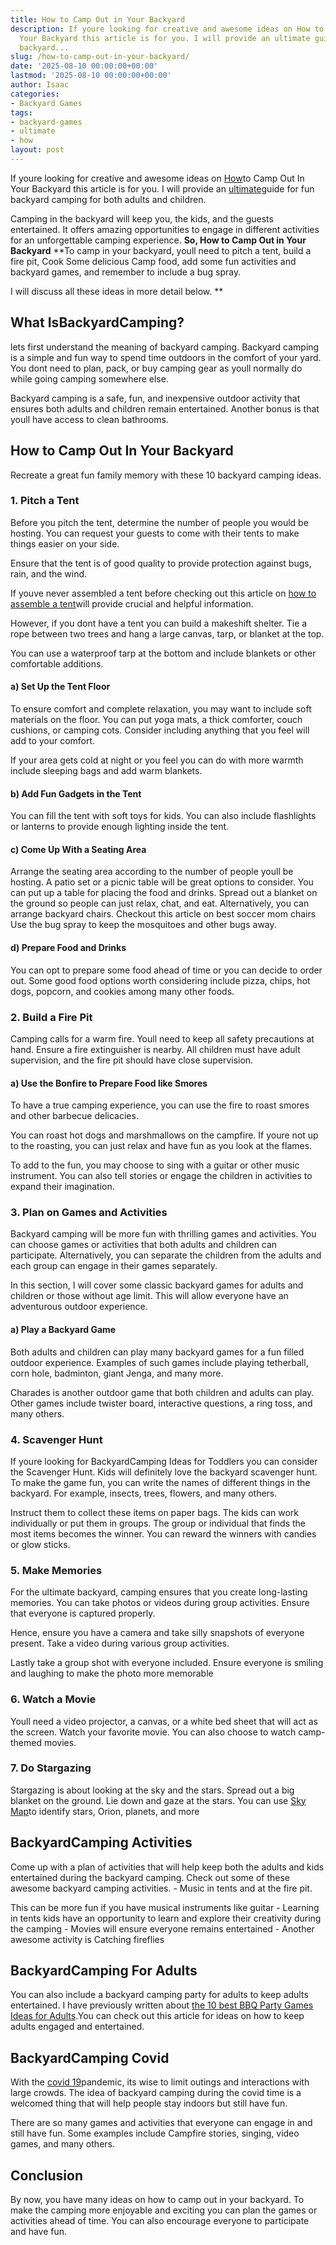 ```yaml
---
title: How to Camp Out in Your Backyard
description: If youre looking for creative and awesome ideas on How to Camp Out In
  Your Backyard this article is for you. I will provide an ultimate guide for fun
  backyard...
slug: /how-to-camp-out-in-your-backyard/
date: '2025-08-10 00:00:00+00:00'
lastmod: '2025-08-10 00:00:00+00:00'
author: Isaac
categories:
- Backyard Games
tags:
- backyard-games
- ultimate
- how
layout: post
---
```

If youre looking for creative and awesome ideas on [How](https://pestpolicy.com/how-to-build-a-backyard-train/)to Camp Out In Your Backyard this article is for you. I will provide an [ultimate](https://pestpolicy.com/best-lawn-treatment/)guide for fun backyard camping for both adults and children.

Camping in the backyard will keep you, the kids, and the guests entertained. It offers amazing opportunities to engage in different activities for an unforgettable camping experience. **So, How to Camp Out in Your Backyard** **To camp in your backyard, youll need to pitch a tent, build a fire pit, Cook Some delicious Camp food, add some fun activities and backyard games, and remember to include a bug spray.

I will discuss all these ideas in more detail below. **

##  What IsBackyardCamping?

lets first understand the meaning of backyard camping. Backyard camping is a simple and fun way to spend time outdoors in the comfort of your yard. You dont need to plan, pack, or buy camping gear as youll normally do while going camping somewhere else.

Backyard camping is a safe, fun, and inexpensive outdoor activity that ensures both adults and children remain entertained. Another bonus is that youll have access to clean bathrooms.

##  How to Camp Out In Your Backyard

Recreate a great fun family memory with these 10 backyard camping ideas.

###  1. Pitch a Tent

Before you pitch the tent, determine the number of people you would be hosting. You can request your guests to come with their tents to make things easier on your side.

Ensure that the tent is of good quality to provide protection against bugs, rain, and the wind.

If youve never assembled a tent before checking out this article on [how to assemble a tent](https://www.wikihow.com/Assemble-a-Tent)will provide crucial and helpful information.

However, if you dont have a tent you can build a makeshift shelter. Tie a rope between two trees and hang a large canvas, tarp, or blanket at the top.

You can use a waterproof tarp at the bottom and include blankets or other comfortable additions.

####  a) Set Up the Tent Floor

To ensure comfort and complete relaxation, you may want to include soft materials on the floor. You can put yoga mats, a thick comforter, couch cushions, or camping cots. Consider including anything that you feel will add to your comfort.

If your area gets cold at night or you feel you can do with more warmth include sleeping bags and add warm blankets.

####  b) Add Fun Gadgets in the Tent

You can fill the tent with soft toys for kids. You can also include flashlights or lanterns to provide enough lighting inside the tent.

####  c) Come Up With a Seating Area

Arrange the seating area according to the number of people youll be hosting. A patio set or a picnic table will be great options to consider. You can put up a table for placing the food and drinks. Spread out a blanket on the ground so people can just relax, chat, and eat. Alternatively, you can arrange backyard chairs. Checkout this article on best soccer mom chairs Use the bug spray to keep the mosquitoes and other bugs away.

####  d) Prepare Food and Drinks

You can opt to prepare some food ahead of time or you can decide to order out. Some good food options worth considering include pizza, chips, hot dogs, popcorn, and cookies among many other foods.

###  2. Build a Fire Pit

Camping calls for a warm fire. Youll need to keep all safety precautions at hand. Ensure a fire extinguisher is nearby. All children must have adult supervision, and the fire pit should have close supervision.

####  a) Use the Bonfire to Prepare Food like Smores

To have a true camping experience, you can use the fire to roast smores and other barbecue delicacies.

You can roast hot dogs and marshmallows on the campfire. If youre not up to the roasting, you can just relax and have fun as you look at the flames.

To add to the fun, you may choose to sing with a guitar or other music instrument. You can also tell stories or engage the children in activities to expand their imagination.

###  3. Plan on Games and Activities

Backyard camping will be more fun with thrilling games and activities. You can choose games or activities that both adults and children can participate. Alternatively, you can separate the children from the adults and each group can engage in their games separately.

In this section, I will cover some classic backyard games for adults and children or those without age limit. This will allow everyone have an adventurous outdoor experience.

####  a) Play a Backyard Game

Both adults and children can play many backyard games for a fun filled outdoor experience. Examples of such games include playing tetherball, corn hole, badminton, giant Jenga, and many more.

Charades is another outdoor game that both children and adults can play. Other games include twister board, interactive questions, a ring toss, and many others.

###  4. Scavenger Hunt

If youre looking for BackyardCamping Ideas for Toddlers you can consider the Scavenger Hunt. Kids will definitely love the backyard scavenger hunt. To make the game fun, you can write the names of different things in the backyard. For example, insects, trees, flowers, and many others.

Instruct them to collect these items on paper bags. The kids can work individually or put them in groups. The group or individual that finds the most items becomes the winner. You can reward the winners with candies or glow sticks.

###  5. Make Memories

For the ultimate backyard, camping ensures that you create long-lasting memories. You can take photos or videos during group activities. Ensure that everyone is captured properly.

Hence, ensure you have a camera and take silly snapshots of everyone present. Take a video during various group activities.

Lastly take a group shot with everyone included. Ensure everyone is smiling and laughing to make the photo more memorable

###  6. Watch a Movie

Youll need a video projector, a canvas, or a white bed sheet that will act as the screen. Watch your favorite movie. You can also choose to watch camp-themed movies.

###  7. Do Stargazing

Stargazing is about looking at the sky and the stars. Spread out a big blanket on the ground. Lie down and gaze at the stars. You can use [Sky Map](https://play.google.com/store/apps/details?id=com.google.android.stardroid&hl=en_US&gl=US)to identify stars, Orion, planets, and more

##  BackyardCamping Activities

Come up with a plan of activities that will help keep both the adults and kids entertained during the backyard camping. Check out some of these awesome backyard camping activities. - Music in tents and at the fire pit.

This can be more fun if you have musical instruments like guitar - Learning in tents kids have an opportunity to learn and explore their creativity during the camping - Movies will ensure everyone remains entertained - Another awesome activity is Catching fireflies

##  BackyardCamping For Adults

You can also include a backyard camping party for adults to keep adults entertained. I have previously written about [the 10 best BBQ Party Games Ideas for Adults](https://pestpolicy.com/bbq-party-games-ideas-for-adults/).You can check out this article for ideas on how to keep adults engaged and entertained.

##  BackyardCamping Covid

With the [covid 19](https://www.who.int/health-topics/coronavirus)pandemic, its wise to limit outings and interactions with large crowds. The idea of backyard camping during the covid time is a welcomed thing that will help people stay indoors but still have fun.

There are so many games and activities that everyone can engage in and still have fun. Some examples include Campfire stories, singing, video games, and many others.

##  Conclusion

By now, you have many ideas on how to camp out in your backyard. To make the camping more enjoyable and exciting you can plan the games or activities ahead of time. You can also encourage everyone to participate and have fun.